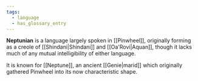 ```yaml
---
tags:
  - language
  - has_glossary_entry
---
```



**Neptunian** is a language largely spoken in [[Pinwheel]], originally forming as a creole of [[Shindani|Shindani]] and [[Oa'Rovi|Aquan]], though it lacks much of any mutual intelligibility of either language.

It is known for [[Neptune]], an ancient [[Genie|marid]] which originally gathered Pinwheel into its now characteristic shape.